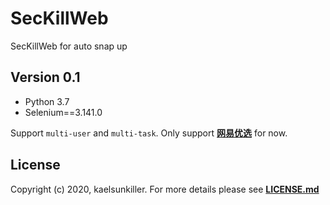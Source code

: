 # SecKillWeb
SecKillWeb for auto snap up

## Version 0.1
* Python 3.7<br>
* Selenium==3.141.0

Support `multi-user` and `multi-task`. Only support [**网易优选**](https://you.163.com) for now.

## License
Copyright (c) 2020, kaelsunkiller. For more details please see [**LICENSE.md**](https://github.com/kaelsunkiller/DALIutils/blob/master/LICENSE)
